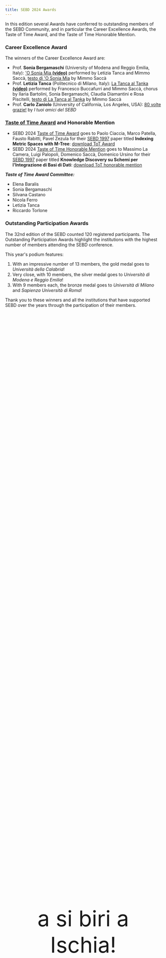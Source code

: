 ```yaml
---
title: SEBD 2024 Awards
---
```

 
In this edition several Awards have conferred to outstanding members of the SEBD Community, and in particular the Career Excellence Awards, the Taste of Time Award, and the Taste of Time Honorable Mention.

### Career Excellence Award

The winners of the Career Excellence Award are:

- Prof. **Sonia Bergamaschi** (University of Modena and Reggio Emilia, Italy): ['O Sonia Mia **(video)**](https://sebd2024.unica.it/files/sebd2024_sonia.mp4) performed by Letizia Tanca and Mimmo Saccà, [testo di 'O Sonia Mia](https://sebd2024.unica.it/O_Sonia_mia.pdf) by Mimmo Saccà
- Prof. **Letizia Tanca** (Politecnico di Milano, Italy): [La Tanca al Tanka **(video)**](https://sebd2024.unica.it/files/sebd2024_letizia.mp4) performed by Francesco Buccafurri and Mimmo Saccà, chorus by Ilaria Bartolini, Sonia Bergamaschi, Claudia Diamantini e Rosa Piscitelli, [testo di La Tanca al Tanka](https://sebd2024.unica.it/La_Tanca_al_Tanka.pdf) by Mimmo Saccà
- Prof. **Carlo Zaniolo** (University of California, Los Angeles, USA): [80 volte grazie!](https://sebd2024.unica.it/80_volte_grazie.jpg) by _I tuoi amici del SEBD_


### [Taste of Time Award](./tta) and Honorable Mention
- SEBD 2024 [Taste of Time Award](./tta) goes to Paolo Ciaccia, Marco Patella, Fausto Rabitti, Pavel Zezula for their [SEBD 1997](https://dblp.org/db/conf/sebd/sebd1997.html) paper titled **Indexing Metric Spaces with M-Tree**: [download ToT Award](https://sebd2024.unica.it/tta-award.pdf)
- SEBD 2024 [Taste of Time Honorable Mention](./tta) goes to Massimo La Camera, Luigi Palopoli, Domenico Saccà, Domenico Ursino for their [SEBD 1997](https://dblp.org/db/conf/sebd/sebd1997.html) paper titled **Knowledge Discovery su Schemi per l'Integrazione di Basi di Dati**: [download ToT honorable mention](https://sebd2024.unica.it/tta-mention.pdf)

**_Taste of Time Award Committee:_**
- Elena Baralis
- Sonia Bergamaschi
- Silvana Castano
- Nicola Ferro
- Letizia Tanca
- Riccardo Torlone

<div id="participation" class="anchor"></div>


### Outstanding Participation Awards
The 32nd edition of the SEBD counted 120 registered participants. The Outstanding Participation Awards highlight the institutions with the highest number of members attending the SEBD conference. 

This year's podium features:

1. With an impressive number of 13 members, the gold medal goes to _Università della Calabria_!
2. Very close, with 10 members, the silver medal goes to _Università di Modena e Reggio Emilia_!
3. With 9 members each, the bronze medal goes to _Università di Milano_ and _Sapienza Università di Roma_!

Thank you to these winners and all the institutions that have supported SEBD over the years through the participation of their members. 

<div style="display: flex; justify-content: center; align-items: center; height: 100vh; font-size: 5em; text-align: center;">
a si biri a Ischia!
</div>
